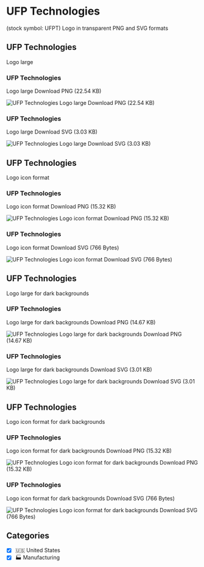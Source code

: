 # UFP Technologies
 (stock symbol: UFPT) Logo in transparent PNG and SVG formats

## UFP Technologies
 Logo large

### UFP Technologies
 Logo large Download PNG (22.54 KB)

![UFP Technologies
 Logo large Download PNG (22.54 KB)](/img/orig/UFPT_BIG-170efda1.png)

### UFP Technologies
 Logo large Download SVG (3.03 KB)

![UFP Technologies
 Logo large Download SVG (3.03 KB)](/img/orig/UFPT_BIG-92bb9ba0.svg)

## UFP Technologies
 Logo icon format

### UFP Technologies
 Logo icon format Download PNG (15.32 KB)

![UFP Technologies
 Logo icon format Download PNG (15.32 KB)](/img/orig/UFPT-8acdc84c.png)

### UFP Technologies
 Logo icon format Download SVG (766 Bytes)

![UFP Technologies
 Logo icon format Download SVG (766 Bytes)](/img/orig/UFPT-0c0fb0d0.svg)

## UFP Technologies
 Logo large for dark backgrounds

### UFP Technologies
 Logo large for dark backgrounds Download PNG (14.67 KB)

![UFP Technologies
 Logo large for dark backgrounds Download PNG (14.67 KB)](/img/orig/UFPT_BIG.D-6b10f527.png)

### UFP Technologies
 Logo large for dark backgrounds Download SVG (3.01 KB)

![UFP Technologies
 Logo large for dark backgrounds Download SVG (3.01 KB)](/img/orig/UFPT_BIG.D-8db8f5e1.svg)

## UFP Technologies
 Logo icon format for dark backgrounds

### UFP Technologies
 Logo icon format for dark backgrounds Download PNG (15.32 KB)

![UFP Technologies
 Logo icon format for dark backgrounds Download PNG (15.32 KB)](/img/orig/UFPT.D-92b037a3.png)

### UFP Technologies
 Logo icon format for dark backgrounds Download SVG (766 Bytes)

![UFP Technologies
 Logo icon format for dark backgrounds Download SVG (766 Bytes)](/img/orig/UFPT.D-fa2f1165.svg)



## Categories
- [x] 🇺🇸 United States
- [x] 🏭 Manufacturing
